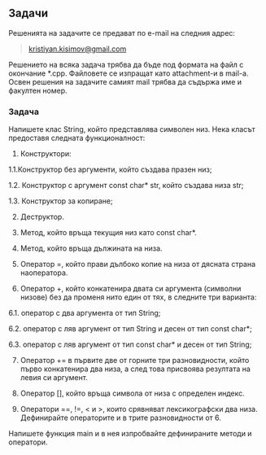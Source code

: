 ## Задачи ##
Решенията на задачите се предават по e-mail на следния адрес:

> kristiyan.kisimov@gmail.com

Решението на всяка задача трябва да бъде под формата на файл с окончание *.cpp. 
Файловете се изпращат като attachment-и в mail-a. Освен решения на задачите самият mail трябва да съдържа име и факултен номер.

### Задача ###

Напишете клас String, който представлява символен низ. Нека класът предоставя следната функционалност:

1. Конструктори:
  
  1.1.Конструктор без аргументи, който създава празен низ;
  
  1.2. Конструктор с аргумент const char* str, който създава низа str;
  
  1.3. Конструктор за копиране;
  
2. Деструктор.

3. Метод, който връща текущия низ като const char*.

4. Метод, който връща дължината на низа.

5. Оператор =, който прави дълбоко копие на низа от дясната страна наоператора.

6. Оператор +, който конкатенира двата си аргумента (символни низове) без да променя нито един от тях, в следните три варианта:
  
  6.1. оператор с два аргумента от тип String;
  
  6.2. оператор с ляв аргумент от тип String и десен от тип const char*;
  
  6.3. оператор с ляв аргумент от тип const char* и десен от тип String;
  
7. Оператор += в първите две от горните три разновидности, който първо конкатенира два низа, а след това присвоява резултата на левия си аргумент.

8. Оператор [], който връща символа от низа с определен индекс.

9. Оператори ==, !=,  < и >, които срявняват лексикографски два низа. Дефинирайте операторите и в трите разновидности от 6.

Напишете функция main и в нея изпробвайте дефинираните методи и оператори.

